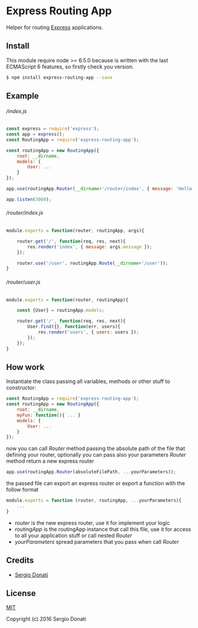 # Express Routing App

Helper for routing [Express](http://expressjs.com/) applications.

## Install

This module require node >= 6.5.0 because is written with the last ECMAScript 6 features, so firstly check you version.

```bash
$ npm install express-routing-app --save
```

## Example

###### /index.js

```javascript
const express = require('express');
const app = express();
const RoutingApp = require('express-routing-app');

const routingApp = new RoutingApp({
	root: __dirname,
	models: {
		User: ...
	}
});

app.use(routingApp.Router(__dirname+'/router/index', { message: 'Hello' }));

app.listen(3000);
```

###### /router/index.js

```javascript
module.exports = function(router, routingApp, args){

	router.get('/', function(req, res, next){
		res.render('index', { message: args.message });
	});

	router.use('/user', routingApp.Route(__dirname+'/user'));
}
```

###### /router/user.js

```javascript
module.exports = function(router, routingApp){

	const {User} = routingApp.models;

	router.get('/', function(req, res, next){
		User.find({}, function(err, users){
			res.render('users', { users: users });
		});
	});
}
```

## How work

Instantiate the class passing all variables, methods or other stuff to constructor:
```javascript
const RoutingApp = require('express-routing-app');
const routingApp = new RoutingApp({
	root: __dirname,
	myFun: function(){ ... }
	models: {
		User: ...
	}
});
```
now you can call *Router* method passing the absolute path of the file that defining your router,
optionally you can pass also your parameters
*Router* method return a new express router
```javascript
app.use(routingApp.Router(absoluteFilePath, ...yourParameters));
```
the passed file can export an express router or export a function with the follow format
```javascript
module.exports = function (router, routingApp, ...yourParameters){
	...
}
```
* *router* is the new express router, use it for implement your logic
* *routingApp* is the routingApp instance that call this file, use it for access to all your application stuff or call nested *Router*
* *yourParameters* spread parameters that you pass when call *Router*

## Credits

- [Sergio Donati](https://github.com/SergioDonati)

## License

[MIT](LICENSE)

Copyright (c) 2016 Sergio Donati

